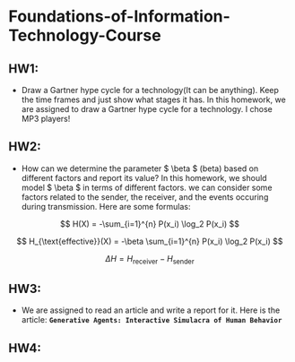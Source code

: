 # Foundations-of-Information-Technology-Course

## HW1:
- Draw a Gartner hype cycle for a technology(It can be anything). Keep the time frames and just show what stages it has.
In this homework, we are assigned to draw a Gartner hype cycle for a technology. I chose MP3 players!

## HW2:
- How can we determine the parameter $ \beta $ (beta) based on different factors and report its value?
In this homework, we should model $ \beta $ in terms of different factors. we can consider some factors related to the sender, the receiver, and the events occuring during transmission.
Here are some formulas:

$$ H(X) = -\sum_{i=1}^{n} P(x_i) \log_2 P(x_i) $$

$$ H_{\text{effective}}(X) = -\beta \sum_{i=1}^{n} P(x_i) \log_2 P(x_i) $$

$$ \Delta H = H_{\text{receiver}} - H_{\text{sender}} $$

## HW3:
- We are assigned to read an article and write a report for it. Here is the article: **`Generative Agents: Interactive Simulacra of Human Behavior`**

## HW4: 
